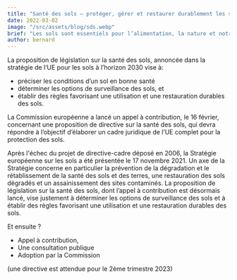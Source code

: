 ```yaml
---
title: "Santé des sols – protéger, gérer et restaurer durablement les sols de l’UE"
date: 2022-03-02
image: "/src/assets/blog/sds.webp"
brief: "Les sols sont essentiels pour l’alimentation, la nature et notre économie et méritent le même niveau de protection que l’eau, l’air ou le milieu marin."
author: bernard
---
```


La proposition de législation sur la santé des sols, annoncée dans la stratégie de l’UE pour les sols à l’horizon 2030 vise à:

- préciser les conditions d’un sol en bonne santé
- déterminer les options de surveillance des sols, et
- établir des règles favorisant une utilisation et une restauration durables des sols.

La Commission européenne a lancé un appel à contribution, le 16 février, concernant une proposition de directive sur la santé des sols, qui devra répondre à l’objectif d’élaborer un cadre juridique de l’UE complet pour la protection des sols.

Après l'échec du projet de directive-cadre déposé en 2006, la Stratégie européenne sur les sols a été présentée le 17 novembre 2021. Un axe de la Stratégie concerne en particulier la prévention de la dégradation et le rétablissement de la santé des sols et des terres, une restauration des sols dégradés et un assainissement des sites contaminés. La proposition de législation sur la santé des sols, dont l’appel à contribution est désormais lancé, vise justement à déterminer les options de surveillance des sols et à établir des règles favorisant une utilisation et une restauration durables des sols.

Et ensuite ?

- Appel à contribution,
- Une consultation publique
- Adoption par la Commission

(une directive est attendue pour le 2ème trimestre 2023)
